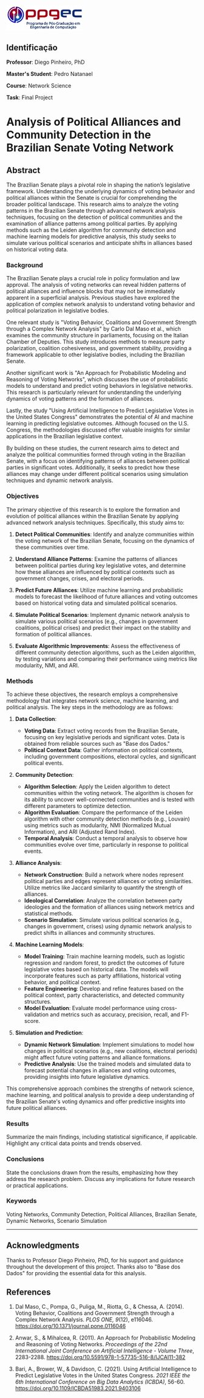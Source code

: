 
<img src="assets/ppgec.png" alt="drawing" width="200"/>

## Identificação
**Professor**: Diego Pinheiro, PhD

**Master's Student**: Pedro Natanael

**Course**: Network Science

**Task**: Final Project

# Analysis of Political Alliances and Community Detection in the Brazilian Senate Voting Network

## Abstract

The Brazilian Senate plays a pivotal role in shaping the nation’s legislative framework. Understanding the underlying dynamics of voting behavior and political alliances within the Senate is crucial for comprehending the broader political landscape. This research aims to analyze the voting patterns in the Brazilian Senate through advanced network analysis techniques, focusing on the detection of political communities and the examination of alliance patterns among political parties. By applying methods such as the Leiden algorithm for community detection and machine learning models for predictive analysis, this study seeks to simulate various political scenarios and anticipate shifts in alliances based on historical voting data.

### Background
The Brazilian Senate plays a crucial role in policy formulation and law approval. The analysis of voting networks can reveal hidden patterns of political alliances and influence blocks that may not be immediately apparent in a superficial analysis. Previous studies have explored the application of complex network analysis to understand voting behavior and political polarization in legislative bodies.

One relevant study is "Voting Behavior, Coalitions and Government Strength through a Complex Network Analysis" by Carlo Dal Maso et al., which examines the community structure in parliaments, focusing on the Italian Chamber of Deputies. This study introduces methods to measure party polarization, coalition cohesiveness, and government stability, providing a framework applicable to other legislative bodies, including the Brazilian Senate.

Another significant work is "An Approach for Probabilistic Modeling and Reasoning of Voting Networks", which discusses the use of probabilistic models to understand and predict voting behaviors in legislative networks. This research is particularly relevant for understanding the underlying dynamics of voting patterns and the formation of alliances.

Lastly, the study "Using Artificial Intelligence to Predict Legislative Votes in the United States Congress" demonstrates the potential of AI and machine learning in predicting legislative outcomes. Although focused on the U.S. Congress, the methodologies discussed offer valuable insights for similar applications in the Brazilian legislative context.

By building on these studies, the current research aims to detect and analyze the political communities formed through voting in the Brazilian Senate, with a focus on identifying patterns of alliances between political parties in significant votes. Additionally, it seeks to predict how these alliances may change under different political scenarios using simulation techniques and dynamic network analysis.

### Objectives

The primary objective of this research is to explore the formation and evolution of political alliances within the Brazilian Senate by applying advanced network analysis techniques. Specifically, this study aims to:

1. **Detect Political Communities**: Identify and analyze communities within the voting network of the Brazilian Senate, focusing on the dynamics of these communities over time.
   
2. **Understand Alliance Patterns**: Examine the patterns of alliances between political parties during key legislative votes, and determine how these alliances are influenced by political contexts such as government changes, crises, and electoral periods.
   
3. **Predict Future Alliances**: Utilize machine learning and probabilistic models to forecast the likelihood of future alliances and voting outcomes based on historical voting data and simulated political scenarios.
   
4. **Simulate Political Scenarios**: Implement dynamic network analysis to simulate various political scenarios (e.g., changes in government coalitions, political crises) and predict their impact on the stability and formation of political alliances.
   
5. **Evaluate Algorithmic Improvements**: Assess the effectiveness of different community detection algorithms, such as the Leiden algorithm, by testing variations and comparing their performance using metrics like modularity, NMI, and ARI.

### Methods

To achieve these objectives, the research employs a comprehensive methodology that integrates network science, machine learning, and political analysis. The key steps in the methodology are as follows:

1. **Data Collection**:
   - **Voting Data**: Extract voting records from the Brazilian Senate, focusing on key legislative periods and significant votes. Data is obtained from reliable sources such as "Base dos Dados."
   - **Political Context Data**: Gather information on political contexts, including government compositions, electoral cycles, and significant political events.

2. **Community Detection**:
   - **Algorithm Selection**: Apply the Leiden algorithm to detect communities within the voting network. The algorithm is chosen for its ability to uncover well-connected communities and is tested with different parameters to optimize detection.
   - **Algorithm Evaluation**: Compare the performance of the Leiden algorithm with other community detection methods (e.g., Louvain) using metrics such as modularity, NMI (Normalized Mutual Information), and ARI (Adjusted Rand Index).
   - **Temporal Analysis**: Conduct a temporal analysis to observe how communities evolve over time, particularly in response to political events.

3. **Alliance Analysis**:
   - **Network Construction**: Build a network where nodes represent political parties and edges represent alliances or voting similarities. Utilize metrics like Jaccard similarity to quantify the strength of alliances.
   - **Ideological Correlation**: Analyze the correlation between party ideologies and the formation of alliances using network metrics and statistical methods.
   - **Scenario Simulation**: Simulate various political scenarios (e.g., changes in government, crises) using dynamic network analysis to predict shifts in alliances and community structures.

4. **Machine Learning Models**:
   - **Model Training**: Train machine learning models, such as logistic regression and random forest, to predict the outcomes of future legislative votes based on historical data. The models will incorporate features such as party affiliations, historical voting behavior, and political context.
   - **Feature Engineering**: Develop and refine features based on the political context, party characteristics, and detected community structures.
   - **Model Evaluation**: Evaluate model performance using cross-validation and metrics such as accuracy, precision, recall, and F1-score.

5. **Simulation and Prediction**:
   - **Dynamic Network Simulation**: Implement simulations to model how changes in political scenarios (e.g., new coalitions, electoral periods) might affect future voting patterns and alliance formations.
   - **Predictive Analysis**: Use the trained models and simulated data to forecast potential changes in alliances and voting outcomes, providing insights into future legislative dynamics.

This comprehensive approach combines the strengths of network science, machine learning, and political analysis to provide a deep understanding of the Brazilian Senate's voting dynamics and offer predictive insights into future political alliances.

### Results
Summarize the main findings, including statistical significance, if applicable. Highlight any critical data points and trends observed.

### Conclusions
State the conclusions drawn from the results, emphasizing how they address the research problem. Discuss any implications for future research or practical applications.

### Keywords
Voting Networks, Community Detection, Political Alliances, Brazilian Senate, Dynamic Networks, Scenario Simulation

---

## Acknowledgments
Thanks to Professor Diego Pinheiro, PhD, for his support and guidance throughout the development of this project. Thanks also to "Base dos Dados" for providing the essential data for this analysis.

## References
1. Dal Maso, C., Pompa, G., Puliga, M., Riotta, G., & Chessa, A. (2014). Voting Behavior, Coalitions and Government Strength through a Complex Network Analysis. *PLOS ONE, 9*(12), e116046. https://doi.org/10.1371/journal.pone.0116046

2. Anwar, S., & Mihalcea, R. (2011). An Approach for Probabilistic Modeling and Reasoning of Voting Networks. *Proceedings of the 22nd International Joint Conference on Artificial Intelligence - Volume Three*, 2283-2288. https://doi.org/10.5591/978-1-57735-516-8/IJCAI11-382

3. Bari, A., Brower, W., & Davidson, C. (2021). Using Artificial Intelligence to Predict Legislative Votes in the United States Congress. *2021 IEEE the 6th International Conference on Big Data Analytics (ICBDA)*, 56-60. https://doi.org/10.1109/ICBDA51983.2021.9403106
